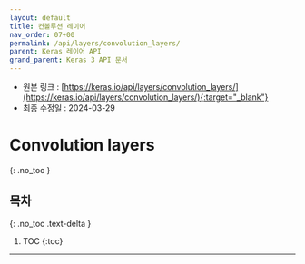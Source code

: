 ```yaml
---
layout: default
title: 컨볼루션 레이어
nav_order: 07+00
permalink: /api/layers/convolution_layers/
parent: Keras 레이어 API
grand_parent: Keras 3 API 문서
---
```


* 원본 링크 : [https://keras.io/api/layers/convolution_layers/](https://keras.io/api/layers/convolution_layers/){:target="_blank"}
* 최종 수정일 : 2024-03-29

# Convolution layers
{: .no_toc }

## 목차
{: .no_toc .text-delta }

1. TOC
{:toc}

---
